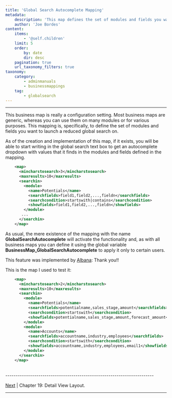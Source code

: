```yaml
---
title: 'Global Search Autocomplete Mapping'
metadata:
    description: 'This map defines the set of modules and fields you want to launch a reduced global search on.'
    author: 'Joe Bordes'
content:
    items:
        - '@self.children'
    limit: 5
    order:
        by: date
        dir: desc
    pagination: true
    url_taxonomy_filters: true
taxonomy:
    category:
        - adminmanuals
        - businessmappings
    tag:
        - globalsearch
---
```

---

This business map is really a configuration setting. Most business maps
are generic, whereas you can use them on many modules or for various
purposes. This mapping is, specifically, to define the set of modules
and fields you want to launch a reduced global search on.

As of the creation and implementation of this map, if it exists, you
will be able to start writing in the global search text box to get an
autocomplete dropdown with values that it finds in the modules and
fields defined in the mapping.
```xml
    <map>
      <mincharstosearch>3</mincharstosearch>
      <maxresults>10</maxresults>
      <searchin>
        <module>
          <name>Potentials</name>
          <searchfields>field1,field2,...,fieldn</searchfields>
          <searchcondition>startswith|contains</searchcondition>
          <showfields>field1,field2,...,fieldn</showfields>
        </module>
       ...
      </searchin>
    </map>
```
As usual, the mere existence of the mapping with the name
**GlobalSearchAutocomplete** will activate the functionality and, as
with all business maps you can define it using the global variable
**BusinessMap\_GlobalSearchAutocomplete** to apply it only to certain
users.

This feature was implemented by
[Albana](https://github.com/AlbanaCelepija): Thank you!!

This is the map I used to test it:
```xml
    <map>
      <mincharstosearch>2</mincharstosearch>
      <maxresults>10</maxresults>
      <searchin>
        <module>
          <name>Potentials</name>
          <searchfields>potentialname,sales_stage,amount</searchfields>
          <searchcondition>startswith</searchcondition>
          <showfields>potentialname,sales_stage,amount,forecast_amount</showfields>
        </module>
        <module>
          <name>Accounts</name>
          <searchfields>accountname,industry,employees</searchfields>
          <searchcondition>startswith</searchcondition>
          <showfields>accountname,industry,employees,email1</showfields>
        </module>
      </searchin>
    </map>
```

<br>
------------------------------------------------------------------------

[Next](http://localhost/coreBOSDocumentation/configuration-tools/business-maps/detailviewlayout) | Chapter 19: Detail View Layout.

------------------------------------------------------------------------